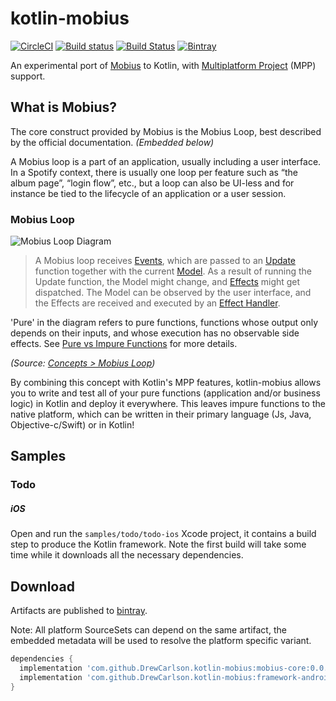 # kotlin-mobius
[![CircleCI](https://circleci.com/gh/DrewCarlson/kotlin-mobius.svg?style=shield&circle-token=5969d260c8b600d8fb1e55b633eabb7760fcea46)](https://circleci.com/gh/DrewCarlson/kotlin-mobius)
[![Build status](https://ci.appveyor.com/api/projects/status/khk856p46q6ybqiy/branch/master?svg=true)](https://ci.appveyor.com/project/DrewCarlson/kotlin-mobius/branch/master)
[![Build Status](https://travis-ci.org/DrewCarlson/kotlin-mobius.svg?branch=master)](https://travis-ci.org/DrewCarlson/kotlin-mobius)
[![Bintray](https://img.shields.io/bintray/v/drewcarlson/kotlin-mobius/core-common.svg?style=flat-rounded)](https://bintray.com/drewcarlson/kotlin-mobius)

An experimental port of [Mobius](https://github.com/spotify/mobius) to Kotlin, with [Multiplatform Project](https://kotlinlang.org/docs/reference/multiplatform.html) (MPP) support.

## What is Mobius?

The core construct provided by Mobius is the Mobius Loop, best described by the official documentation. _(Embedded below)_

A Mobius loop is a part of an application, usually including a user interface.
In a Spotify context, there is usually one loop per feature such as “the album page”, “login flow”, etc., but a loop can also be UI-less and for instance be tied to the lifecycle of an application or a user session.

### Mobius Loop

![Mobius Loop Diagram](https://raw.githubusercontent.com/wiki/spotify/mobius/mobius-diagram.png)

> A Mobius loop receives [Events](https://github.com/spotify/mobius/wiki/Event), which are passed to an [Update](https://github.com/spotify/mobius/wiki/Update) function together with the current [Model](https://github.com/spotify/mobius/wiki/Model).
> As a result of running the Update function, the Model might change, and [Effects](https://github.com/spotify/mobius/wiki/Effect) might get dispatched.
> The Model can be observed by the user interface, and the Effects are received and executed by an [Effect Handler](https://github.com/spotify/mobius/wiki/Effect-Handler).

'Pure' in the diagram refers to pure functions, functions whose output only depends on their inputs, and whose execution has no observable side effects.
 See [Pure vs Impure Functions](https://github.com/spotify/mobius/wiki/Pure-vs-Impure-Functions) for more details.

_(Source: [Concepts > Mobius Loop](https://github.com/spotify/mobius/wiki/Concepts/53777574e070e168f2c3bdebc1be544edfcee2cf#mobius-loop))_

By combining this concept with Kotlin's MPP features, kotlin-mobius allows you to write and test all of your pure functions (application and/or business logic) in Kotlin and deploy it everywhere.
This leaves impure functions to the native platform, which can be written in their primary language (Js, Java, Objective-c/Swift) or in Kotlin!

## Samples


### Todo

##### iOS

Open and run the `samples/todo/todo-ios` Xcode project, it contains a build step to produce the Kotlin framework.
Note the first build will take some time while it downloads all the necessary dependencies.

## Download

Artifacts are published to [bintray](https://bintray.com/drewcarlson/kotlin-mobius).

Note: All platform SourceSets can depend on the same artifact, the embedded metadata will be used to resolve the platform specific variant.

```groovy
dependencies {
  implementation 'com.github.DrewCarlson.kotlin-mobius:mobius-core:0.0.9'
  implementation 'com.github.DrewCarlson.kotlin-mobius:framework-android:0.0.9'
}
```
